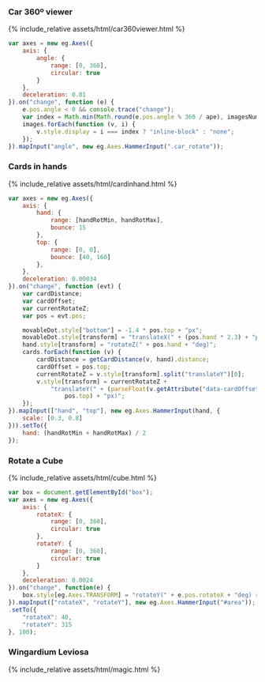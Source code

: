### Car 360º viewer

{% include_relative assets/html/car360viewer.html %}

```js
var axes = new eg.Axes({
	axis: {
		angle: {
			range: [0, 360],
			circular: true
		}
	},
	deceleration: 0.01
}).on("change", function (e) {
	e.pos.angle < 0 && console.trace("change");
	var index = Math.min(Math.round(e.pos.angle % 360 / ape), imagesNum - 1);
	images.forEach(function (v, i) {
		v.style.display = i === index ? "inline-block" : "none";
	});
}).mapInput("angle", new eg.Axes.HammerInput(".car_rotate"));
```

### Cards in hands

{% include_relative assets/html/cardinhand.html %}

```javascript
var axes = new eg.Axes({
	axis: {
		hand: {
			range: [handRotMin, handRotMax],
			bounce: 15
		},
		top: {
			range: [0, 0],
			bounce: [40, 160]
		},
	},
	deceleration: 0.00034
}).on("change", function (evt) {
	var cardDistance;
	var cardOffset;
	var currentRotateZ;
	var pos = evt.pos;

	movableDot.style["bottom"] = -1.4 * pos.top + "px";
	movableDot.style[transform] = "translateX(" + (pos.hand * 2.3) + "px)";
	hand.style[transform] = "rotateZ(" + pos.hand + "deg)";
	cards.forEach(function (v) {
		cardDistance = getCardDistance(v, hand).distance;
		cardOffset = pos.top;
		currentRotateZ = v.style[transform].split("translateY")[0];
		v.style[transform] = currentRotateZ +
			"translateY(" + (parseFloat(v.getAttribute("data-cardOffset")) +
				pos.top) + "px)";
	});
}).mapInput(["hand", "top"], new eg.Axes.HammerInput(hand, {
	scale: [0.3, 0.8]
})).setTo({
	hand: (handRotMin + handRotMax) / 2
});
```

### Rotate a Cube

{% include_relative assets/html/cube.html %}

```js
var box = document.getElementById("box");
var axes = new eg.Axes({
	axis: {
		rotateX: {
			range: [0, 360],
			circular: true
		},
		rotateY: {
			range: [0, 360],
			circular: true
		}
	},
	deceleration: 0.0024
}).on("change", function(e) {
	box.style[eg.Axes.TRANSFORM] = "rotateY(" + e.pos.rotateX + "deg) rotateX(" + e.pos.rotateY + "deg)";
}).mapInput(["rotateX", "rotateY"], new eg.Axes.HammerInput("#area"));
.setTo({
	"rotateX": 40,
	"rotateY": 315
}, 100);
```

### Wingardium Leviosa

{% include_relative assets/html/magic.html %}
